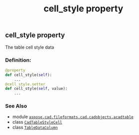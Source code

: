 ﻿---
title: cell_style property
second_title: Aspose.CAD for Python via .NET API References
description: 
type: docs
weight: 30
url: /python-net/aspose.cad.fileformats.cad.cadobjects.acadtable/tabledatacolumn/cell_style/
is_root: false
---

## cell_style property


The table cell style data
### Definition:
```python
@property
def cell_style(self):
    ...
@cell_style.setter
def cell_style(self, value):
    ...
```

### See Also
* module [`aspose.cad.fileformats.cad.cadobjects.acadtable`](../../)
* class [`CadTableStyleCell`](/cad/python-net/aspose.cad.fileformats.cad.cadobjects.tablestyle/cadtablestylecell)
* class [`TableDataColumn`](/cad/python-net/aspose.cad.fileformats.cad.cadobjects.acadtable/tabledatacolumn)
